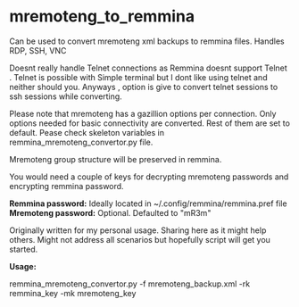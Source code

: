 # mremoteng_to_remmina

Can be used to convert mremoteng xml backups to remmina files.
Handles RDP, SSH, VNC

Doesnt really handle Telnet connections as Remmina doesnt support Telnet . Telnet is possible with Simple terminal but I dont like using telnet and neither should you. Anyways , option is give to convert telnet sessions to ssh sessions while converting.

Please note that mremoteng has a gazillion options per connection. Only options needed for basic connectivity are converted. Rest of them are set to default. Pease check skeleton variables in remmina_mremoteng_convertor.py file.

Mremoteng group structure will be preserved in remmina.

You would need a couple of keys for decrypting mremoteng passwords and encrypting remmina password.

**Remmina password:** Ideally located in ~/.config/remmina/remmina.pref file
**Mremoteng password:** Optional. Defaulted to "mR3m"

Originally written for my personal usage. Sharing here as it might help others. Might not address all scenarios but hopefully script will get you started.

**Usage:**

remmina_mremoteng_convertor.py -f mremoteng_backup.xml -rk remmina_key -mk mremoteng_key
  
